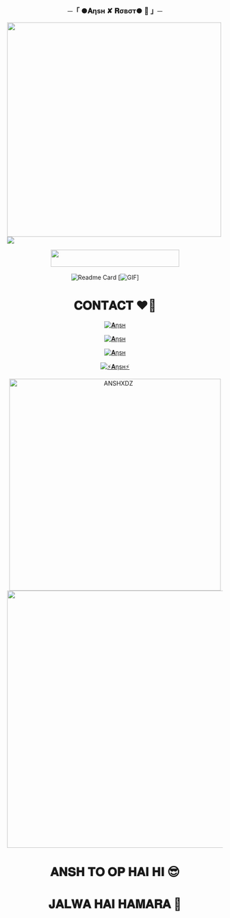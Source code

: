 
<h3 align="center">
    ─「 ●𝐀ηѕн ✘ 𝐑σвσт● 🫧 」─
</h3>

<p3 align="center">
               <img src="https://te.legra.ph/file/d0415b01fa2db47da064c.jpg"width="500">
</h3>

  <img src="https://readme-typing-svg.herokuapp.com?color=DC143C&center=true&lines=──+「+●+𝐀ηѕн+✘+𝐑σвσт+🫧+」+──;𝙰𝙽+𝙰𝙳𝚅𝙰𝙽𝙲𝙴𝙳+𝙶𝚁𝙾𝚄𝙿𝚂+𝙼𝙰𝙽𝙰𝙶𝙴𝙼𝙴𝙽𝚃+𝙱𝙾𝚃+💕&width=600&height=180">


<p align="center"><a href="https://dashboard.heroku.com/new?template=https://github.com/SAIFDEAD/SAIFROBOT"> <img src="https://img.shields.io/badge/Deploy%20On%20Heroku-green?style=for-the-badge&logo=heroku" width="300" height="40.0"/></a></p>

![Readme Card](https://github-readme-stats.vercel.app/api/pin/?username=SAIFDEAD&repo=ANSH-ROBOT&theme=flag-india)
[![GIF](https://github.com/SAIFDEAD/NARUTO-ROBOT/blob/main/ANSHXDZ.gif)] ㅤ ㅤㅤ


# 𝐂𝐎𝐍𝐓𝐀𝐂𝐓 ❤💝
<a href="https://t.me/ANSH_XD8"><img title="𝐀ηѕн" src="https://img.shields.io/badge/𝐀ηѕн-%23000000.svg?&style=for-the-badge&logo=telegram&logoColor=61DAFB"></a>

<a href="https://t.me/THE_CASTLESS"><img title="𝐀ηѕн" src="https://img.shields.io/badge/𝙶𝚁𝙾𝚄𝙿-%23000000.svg?&style=for-the-badge&logo=telegram&logoColor=61DAFB"></a>

<a href="https://t.me/THE_CASTLESS"><img title="𝐀ηѕн" src="https://img.shields.io/badge/𝙰𝙱𝙾𝚄𝚃-%23000000.svg?&style=for-the-badge&logo=telegram&logoColor=61DAFB"></a>


   [![⚡𝐀ηѕн⚡](https://github-stats-alpha.vercel.app/api?username=ANSHXDZ "ANSH")](https://github-stats-alpha.vercel.app/api?username=ANSHXDZ   "ANSH-ROBOT")
                  

<p><img width="494" align="center" src="https://github-readme-stats.vercel.app/api/top-langs?username=ANSHXDZ&show_icons=true&locale=en&layout=compact" alt="ANSHXDZ" 

<p3 align="center">
  <img src="https://te.legra.ph/file/5cea919b5057573a849b5.jpg"width="600">
</h3>







# 𝐀𝐍𝐒𝐇 𝐓𝐎 𝐎𝐏 𝐇𝐀𝐈 𝐇𝐈 😎

# 𝐉𝐀𝐋𝐖𝐀 𝐇𝐀𝐈 𝐇𝐀𝐌𝐀𝐑𝐀 🙏
